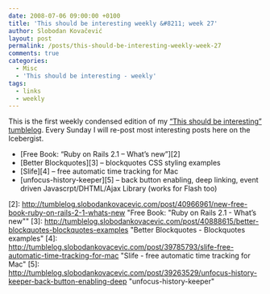 ```yaml
---
date: 2008-07-06 09:00:00 +0100
title: 'This should be interesting weekly &#8211; week 27'
author: Slobodan Kovačević
layout: post
permalink: /posts/this-should-be-interesting-weekly-week-27
comments: true
categories:
  - Misc
  - 'This should be interesting - weekly'
tags:
  - links
  - weekly
---
```

This is the first weekly condensed edition of my [&#8220;This should be interesting&#8221; tumblelog][1]. Every Sunday I will re-post most interesting posts here on the Icebergist.

*   [Free Book: &#8220;Ruby on Rails 2.1 &#8211; What’s new&#8221;][2]
*   [Better Blockquotes][3] &#8211; blockquotes CSS styling examples
*   [Slife][4] &#8211; free automatic time tracking for Mac
*   [unfocus-history-keeper][5] &#8211; back button enabling, deep linking, event driven Javascrpt/DHTML/Ajax Library (works for Flash too)

[1]: http://tumblelog.slobodankovacevic.com/ "Tumblelog by Slobodan Kovacevic"
[2]: http://tumblelog.slobodankovacevic.com/post/40966961/new-free-book-ruby-on-rails-2-1-whats-new "Free Book: "Ruby on Rails 2.1 - What’s new""
[3]: http://tumblelog.slobodankovacevic.com/post/40888615/better-blockquotes-blockquotes-examples "Better Blockquotes - Blockquotes examples"
[4]: http://tumblelog.slobodankovacevic.com/post/39785793/slife-free-automatic-time-tracking-for-mac "Slife - free automatic time tracking for Mac"
[5]: http://tumblelog.slobodankovacevic.com/post/39263529/unfocus-history-keeper-back-button-enabling-deep "unfocus-history-keeper"
